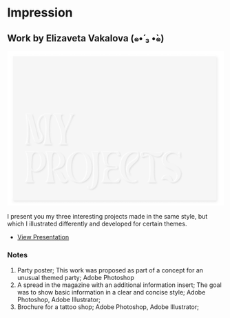 # Impression

## Work by Elizaveta Vakalova (๑•́ ₃ •̀๑)

![title-slide](IMG/title-slide.png)

I present you my three interesting projects made in the same style, but which I illustrated differently and developed for certain themes.

- [View Presentation](PDF/my-projects.pdf)




### Notes

1. Party poster; This work was proposed as part of a concept for an unusual themed party; Adobe Photoshop 
2. A spread in the magazine with an additional information insert; The goal was to show basic information in a clear and concise style; Adobe Photoshop, Adobe Illustrator; 
3. Brochure for a tattoo shop; Adobe Photoshop, Adobe Illustrator; 
